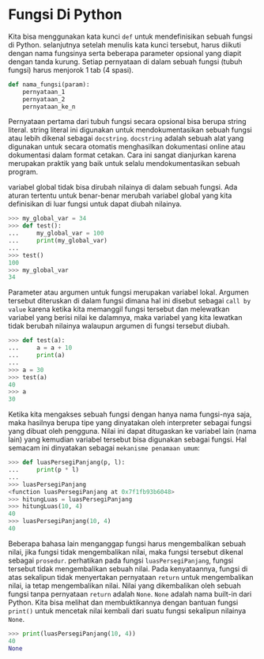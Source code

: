 # Fungsi Di Python

Kita bisa menggunakan kata kunci `def` untuk mendefinisikan sebuah fungsi di Python. selanjutnya setelah menulis kata kunci tersebut, harus diikuti dengan nama fungsinya serta beberapa parameter opsional yang diapit dengan tanda kurung. Setiap pernyataan di dalam sebuah fungsi (tubuh fungsi) harus menjorok 1 tab (4 spasi).

```Python
def nama_fungsi(param):
    pernyataan_1
    pernyataan_2
    pernyataan_ke_n
```

Pernyataan pertama dari tubuh fungsi secara opsional bisa berupa string literal. string literal ini digunakan untuk mendokumentasikan sebuah fungsi atau lebih dikenal sebagai `docstring`. `docstring` adalah sebuah alat yang digunakan untuk secara otomatis menghasilkan dokumentasi online atau dokumentasi dalam format cetakan. Cara ini sangat dianjurkan karena merupakan praktik yang baik untuk selalu mendokumentasikan sebuah program.

variabel global tidak bisa dirubah nilainya di dalam sebuah fungsi. Ada aturan tertentu untuk benar-benar merubah variabel global yang kita definisikan di luar fungsi untuk dapat diubah nilainya.

```Python
>>> my_global_var = 34
>>> def test():
...     my_global_var = 100
...     print(my_global_var)
... 
>>> test()
100
>>> my_global_var
34
```

Parameter atau argumen untuk fungsi merupakan variabel lokal. Argumen tersebut diteruskan di dalam fungsi dimana hal ini disebut sebagai `call by value` karena ketika kita memanggil fungsi tersebut dan melewatkan variabel yang berisi nilai ke dalamnya, maka variabel yang kita lewatkan tidak berubah nilainya walaupun argumen di fungsi tersebut diubah.

```Python
>>> def test(a):
...     a = a + 10
...     print(a)
... 
>>> a = 30
>>> test(a)
40
>>> a
30
```

Ketika kita mengakses sebuah fungsi dengan hanya nama fungsi-nya saja, maka hasilnya berupa tipe yang dinyatakan oleh interpreter sebagai fungsi yang dibuat oleh pengguna. Nilai ini dapat ditugaskan ke variabel lain (nama lain) yang kemudian variabel tersebut bisa digunakan sebagai fungsi. Hal semacam ini dinyatakan sebagai `mekanisme penamaan umum`:

```Python
>>> def luasPersegiPanjang(p, l):
...     print(p * l)
... 
>>> luasPersegiPanjang
<function luasPersegiPanjang at 0x7f1fb93b6048>
>>> hitungLuas = luasPersegiPanjang
>>> hitungLuas(10, 4)
40
>>> luasPersegiPanjang(10, 4)
40
```

Beberapa bahasa lain menganggap fungsi harus mengembalikan sebuah nilai, jika fungsi tidak mengembalikan nilai, maka fungsi tersebut dikenal sebagai `prosedur`. perhatikan pada fungsi `luasPersegiPanjang`, fungsi tersebut tidak mengembalikan sebuah nilai. Pada kenyataannya, fungsi di atas sekalipun tidak menyertakan pernyataan `return` untuk mengembalikan nilai, ia tetap mengembalikan nilai. Nilai yang dikembalikan oleh sebuah fungsi tanpa pernyataan `return` adalah `None`. `None` adalah nama built-in dari Python. Kita bisa melihat dan membuktikannya dengan bantuan fungsi `print()` untuk mencetak nilai kembali dari suatu fungsi sekalipun nilainya `None`.

```Python
>>> print(luasPersegiPanjang(10, 4))
40
None
```



